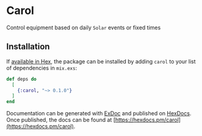 # Carol

Control equipment based on daily `Solar` events or fixed times

## Installation

If [available in Hex](https://hex.pm/docs/publish), the package can be installed
by adding `carol` to your list of dependencies in `mix.exs`:

```elixir
def deps do
  [
    {:carol, "~> 0.1.0"}
  ]
end
```

Documentation can be generated with [ExDoc](https://github.com/elixir-lang/ex_doc)
and published on [HexDocs](https://hexdocs.pm). Once published, the docs can
be found at [https://hexdocs.pm/carol](https://hexdocs.pm/carol).
